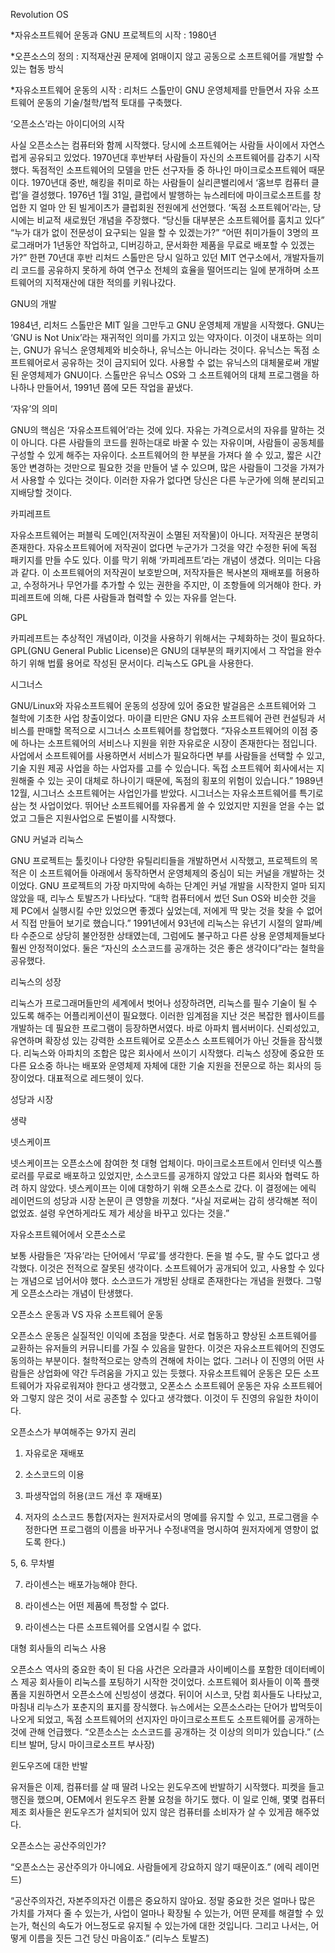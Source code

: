 Revolution OS

*자유소프트웨어 운동과 GNU 프로젝트의 시작 : 1980년

*오픈소스의 정의 : 지적재산권 문제에 얽매이지 않고 공동으로 소프트웨어를 개발할 수 있는 협동 방식

*자유소프트웨어 운동의 시작 : 리처드 스톨만이 GNU 운영체제를 만들면서 자유 소프트웨어 운동의 기술/철학/법적 토대를 구축했다.

‘오픈소스’라는 아이디어의 시작

사실 오픈소스는 컴퓨터와 함께 시작했다. 당시에 소프트웨어는 사람들 사이에서 자연스럽게 공유되고 있었다.
1970년대 후반부터 사람들이 자신의 소프트웨어를 감추기 시작했다. 독점적인 소프트웨어의 모델을 만든 선구자들 중 하나인 마이크로소프트웨어 때문이다.  1970년대 중반, 해킹을 취미로 하는 사람들이 실리콘밸리에서 ‘홈브루 컴퓨터 클럽’을 결성했다. 1976년 1월 31일, 클럽에서 발행하는 뉴스레터에  마이크로소프트를 창업한 지 얼마 안 된 빌게이츠가 클럽회원 전원에게 선언했다. ‘독점 소프트웨어’라는, 당시에는 비교적 새로웠던 개념을 주장했다. “당신들 대부분은 소프트웨어를 훔치고 있다” “누가 대가 없이 전문성이 요구되는 일을 할 수 있겠는가?” “어떤 취미가들이 3명의 프로그래머가 1년동안 작업하고, 디버깅하고, 문서화한 제품을 무료로 배포할 수 있겠는가?” 
한편 70년대 후반 리처드 스톨만은  당시 일하고 있던 MIT 연구소에서, 개발자들끼리 코드를 공유하지 못하게 하여 연구소 전체의 효율을 떨어뜨리는 일에 분개하며 소프트웨어의 지적재산에 대한 적의를 키워나갔다. 


GNU의 개발

1984년, 리처드 스톨만은 MIT 일을 그만두고 GNU 운영체제 개발을 시작했다. GNU는 ‘GNU is Not Unix’라는 재귀적인 의미를 가지고 있는 약자이다. 이것이 내포하는 의미는, GNU가 유닉스 운영체제와 비슷하나, 유닉스는 아니라는 것이다. 유닉스는 독점 소프트웨어로서 공유하는 것이 금지되어 있다. 사용할 수 없는 유닉스의 대체물로써 개발 된 운영체제가 GNU이다. 스톨만은 유닉스 OS와 그 소프트웨어의 대체 프로그램을 하나하나 만들어서, 1991년 쯤에 모든 작업을 끝냈다. 

‘자유’의 의미

GNU의 핵심은 ‘자유소프트웨어’라는 것에 있다. 자유는 가격으로서의 자유를 말하는 것이 아니다. 다른 사람들의 코드를 원하는대로 바꿀 수 있는 자유이며, 사람들이 공동체를 구성할 수 있게 해주는 자유이다. 소프트웨어의 한 부분을 가져다 쓸 수 있고, 짧은 시간동안 변경하는 것만으로 필요한 것을 만들어 낼 수 있으며, 많은 사람들이 그것을 가져가서 사용할 수 있다는 것이다. 이러한 자유가 없다면 당신은 다른 누군가에 의해 분리되고 지배당할 것이다. 


카피레프트

자유소프트웨어는 퍼블릭 도메인(저작권이 소멸된 저작물)이 아니다. 저작권은 분명히 존재한다. 자유소프트웨어에 저작권이 없다면 누군가가 그것을 약간 수정한 뒤에 독점 패키지를 만들 수도 있다. 이를 막기 위해 ‘카피레프트’라는 개념이 생겼다. 의미는 다음과 같다.
이 소프트웨어의 저작권이 보호받으며,  저작자들은 복사본의 재배포를 허용하고,  수정하거나 무언가를 추가할 수 있는 권한을 주지만, 이 조항들에 의거해야 한다.
카피레프트에 의해, 다른 사람들과 협력할 수 있는 자유를 얻는다. 

GPL

카피레프트는 추상적인 개념이라, 이것을 사용하기 위해서는 구체화하는 것이 필요하다. GPL(GNU General Public License)은 GNU의 대부분의 패키지에서 그 작업을 완수하기 위해 법률 용어로 작성된 문서이다. 리눅스도 GPL을 사용한다.


시그너스

GNU/Linux와 자유소프트웨어 운동의 성장에 있어 중요한 발걸음은  소프트웨어와 그 철학에 기초한 사업 창출이었다. 
마이클 티만은 GNU 자유 소프트웨어 관련 컨설팅과 서비스를 판매할 목적으로 시그너스 소프트웨어를 창업했다. 
“자유소프트웨어의 이점 중에 하나는 소프트웨어의 서비스나 지원을 위한 자유로운 시장이 존재한다는 점입니다. 사업에서 소프트웨어를 사용하면서 서비스가 필요하다면  부를 사람들을 선택할 수 있고, 기술 지원 제공 사업을 하는 사업자를 고를 수 있습니다. 독접 소프트웨어 회사에서는 지원해줄 수 있는 곳이 대체로 하나이기 때문에, 독점의 횡포의 위험이 있습니다.”
 1989년 12월, 시그너스 소프트웨어는 사업인가를 받았다. 시그너스는 자유소프트웨어를 특기로 삼는 첫 사업이었다. 뛰어난 소프트웨어를 자유롭게 쓸 수 있었지만 지원을 얻을 수는 없었고 그들은 지원사업으로 돈벌이를 시작했다. 


GNU 커널과 리눅스

GNU 프로젝트는 툴킷이나 다양한 유틸리티들을 개발하면서 시작했고, 프로젝트의 목적은 이 소프트웨어들 아래에서 동작하면서 운영체제의 중심이 되는 커널을 개발하는 것이었다. GNU 프로젝트의 가장 마지막에 속하는 단계인 커널 개발을 시작한지 얼마 되지 않았을 때, 리누스 토발즈가 나타났다. 
“대학 컴퓨터에서 썼던 Sun OS와 비슷한 것을 제 PC에서 실행시킬 수만 있었으면 좋겠다 싶었는데, 저에게 딱 맞는 것을 찾을 수 없어서 직접 만들어 보기로 했습니다.”
 1991년에서 93년에 리눅스는 유년기 시절의 알파/베타 수준으로 상당히 불안정한 상태였는데, 그럼에도 불구하고 다른 상용 운영체제들보다 훨씬 안정적이었다. 둘은 “자신의 소스코드를 공개하는 것은 좋은 생각이다”라는 철학을 공유했다. 


리눅스의 성장

리눅스가 프로그래머들만의 세계에서 벗어나 성장하려면, 리눅스를 필수 기술이 될 수 있도록 해주는 어플리케이션이 필요했다. 이러한 임계점을 지난 것은 복잡한 웹사이트를 개발하는 데 필요한 프로그램이 등장하면서였다. 바로 아파치 웹서버이다. 신뢰성있고, 유연하며 확장성 있는 강력한 소프트웨어로 오픈소스 소프트웨어가 아닌 것들을 잠식했다. 리눅스와 아파치의 조합은 많은 회사에서 쓰이기 시작했다. 
리눅스 성장에 중요한 또 다른 요소중 하나는 배포와 운영체제 자체에 대한 기술 지원을 전문으로 하는 회사의 등장이었다. 대표적으로 레드헷이 있다. 


성당과 시장

생략


넷스케이프

넷스케이프는 오픈소스에 참여한 첫 대형 업체이다. 마이크로소프트에서 인터넷 익스플로러를 무료로 배포하고 있었지만, 소스코드를 공개하지 않았고 다른 회사와 협력도 하려 하지 않았다. 넷스케이프는 이에 대항하기 위해 오픈소스로 갔다. 이 결정에는 에릭 레이먼드의 성당과 시장 논문이 큰 영향을 끼쳤다. 
“사실 저로써는 감히 생각해본 적이 없었죠. 설령 우연하게라도 제가 세상을 바꾸고 있다는 것을.”


자유소프트웨어에서 오픈소스로

보통 사람들은 ’자유’라는 단어에서 ‘무료’를 생각한다. 돈을 벌 수도, 팔 수도 없다고 생각했다. 이것은 전적으로 잘못된 생각이다. 
소프트웨어가 공개되어 있고, 사용할 수 있다는 개념으로 넘어서야 했다. 소스코드가 개방된 상태로 존재한다는 개념을 원했다. 그렇게 오픈소스라는 개념이 탄생했다. 


오픈소스 운동과 VS 자유 소프트웨어 운동

오픈소스 운동은 실질적인 이익에 초점을 맞춘다. 서로 협동하고 향상된 소프트웨어를 교환하는 유저들의 커뮤니티를 가질 수 있음을 말한다.
이것은 자유소프트웨어의 진영도 동의하는 부분이다. 철학적으로는 양측의 견해에 차이는 없다. 그러나 이 진영의 어떤 사람들은 상업화에 약간 두려움을 가지고 있는 듯했다. 자유소프트웨어 운동은 모든 소프트웨어가 자유로워져야 한다고 생각했고, 오폰소스 소프트웨어 운동은 자유 소프트웨어와 그렇지 않은 것이 서로 공존할 수 있다고 생각했다. 이것이 두 진영의 유일한 차이이다.


오픈소스가 부여해주는 9가지 권리

1. 자유로운 재배포

2. 소스코드의 이용

3. 파생작업의 허용(코드 개선 후 재배포)

4. 저자의 소스코드 통합(저자는 원저자로서의 명예를 유지할 수 있고, 프로그램을 수정한다면 프로그램의 이름을 바꾸거나 수정내역을 명시하여 원저자에게 영향이 없도록 한다.)

5, 6. 무차별

7. 라이센스는 배포가능해야 한다.

8. 라이센스는 어떤 제품에 특정할 수 없다.

9. 라이센스는 다른 소프트웨어를 오염시킬 수 없다.


대형 회사들의 리눅스 사용

오픈소스 역사의 중요한 축이 된 다음 사건은 오라클과 사이베이스를 포함한 데이터베이스 제공 회사들이 리눅스를 포팅하기 시작한 것이었다. 
소프트웨어 회사들이 이쪽 플랫폼을 지원하면서 오픈소스에 신빙성이 생겼다. 뒤이어 시스코, 닷컴 회사들도 나타났고, 마침내 리누스가 포춘지의 표지를 장식했다. 뉴스에서는 오픈소스라는 단어가 밥먹듯이 나오게 되었고, 독점 소프트웨어의 선지자인 마이크로소프트도 소프트웨어를 공개하는 것에 관해 언급했다. “오픈소스는 소스코드를 공개하는 것 이상의 의미가 있습니다.” (스티브 발머, 당시 마이크로소프트 부사장)

윈도우즈에 대한 반발

유저들은 이제, 컴퓨터를 살 때 딸려 나오는 윈도우즈에 반발하기 시작했다. 피켓을 들고 행진을 했으며, OEM에서 윈도우즈 환불 요청을 하기도 했다. 이 일로 인해, 몇몇 컴퓨터 제조 회사들은 윈도우즈가 설치되어 있지 않은 컴퓨터를 소비자가 살 수 있게끔 해주었다. 

오픈소스는 공산주의인가?

“오픈소스는 공산주의가 아니에요. 사람들에게 강요하지 않기 때문이죠.” (에릭 레이먼드)

“공산주의자건, 자본주의자건 이름은 중요하지 않아요. 정말 중요한 것은 얼마나 많은 가치를 가져다 줄 수 있는가, 사업이 얼마나 확장될 수 있는가, 어떤 문제를 해결할 수 있는가, 혁신의 속도가 어느정도로 유지될 수 있는가에 대한 것입니다. 그리고 나서는, 어떻게 이름을 짓든 그건 당신 마음이죠.” (리누스 토발즈)
